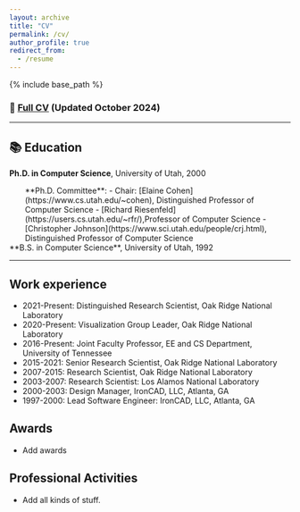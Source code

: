 ```yaml
---
layout: archive
title: "CV"
permalink: /cv/
author_profile: true
redirect_from:
  - /resume
---
```


{% include base_path %}

### 📄 [Full CV](/files/Dave_Pugmire_CV.pdf) (Updated October 2024)

---

## 📚 Education

**Ph.D. in Computer Science**, University of Utah, 2000

<div style="margin-left: 2em;">
**Ph.D. Committee**:
  - Chair: [Elaine Cohen](https://www.cs.utah.edu/~cohen), Distinguished Professor of Computer Science
  - [Richard Riesenfeld](https://users.cs.utah.edu/~rfr/),Professor of Computer Science
  - [Christopher Johnson](https://www.sci.utah.edu/people/crj.html), Distinguished Professor of Computer Science
</div>
**B.S. in Computer Science**, University of Utah, 1992

---

## Work experience

- 2021-Present: Distinguished Research Scientist, Oak Ridge National Laboratory
- 2020-Present: Visualization Group Leader, Oak Ridge National Laboratory
- 2016-Present: Joint Faculty Professor, EE and CS Department, University of Tennessee
- 2015-2021: Senior Research Scientist, Oak Ridge National Laboratory
- 2007-2015: Research Scientist, Oak Ridge National Laboratory
- 2003-2007: Research Scientist: Los Alamos National Laboratory
- 2000-2003: Design Manager, IronCAD, LLC, Atlanta, GA
- 1997-2000: Lead Software Engineer: IronCAD, LLC, Atlanta, GA

## Awards

- Add awards

## Professional Activities

- Add all kinds of stuff.
